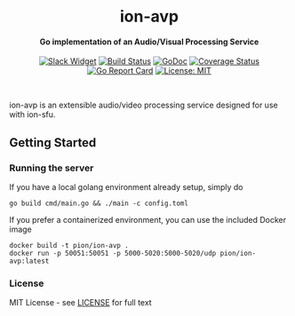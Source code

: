 <h1 align="center">
  <br>
  ion-avp
  <br>
</h1>
<h4 align="center">Go implementation of an Audio/Visual Processing Service</h4>
<p align="center">
  <a href="http://gophers.slack.com/messages/pion"><img src="https://img.shields.io/badge/join-us%20on%20slack-gray.svg?longCache=true&logo=slack&colorB=brightgreen" alt="Slack Widget"></a>
  <a href="https://travis-ci.org/pion/ion-avp"><img src="https://travis-ci.org/pion/ion-avp.svg?branch=master" alt="Build Status"></a>
  <a href="https://pkg.go.dev/github.com/pion/ion-avp"><img src="https://godoc.org/github.com/pion/ion-avp?status.svg" alt="GoDoc"></a>
  <a href="https://codecov.io/gh/pion/ion-avp"><img src="https://codecov.io/gh/pion/ion-avp/branch/master/graph/badge.svg" alt="Coverage Status"></a>
  <a href="https://goreportcard.com/report/github.com/pion/ion-avp"><img src="https://goreportcard.com/badge/github.com/pion/ion-avp" alt="Go Report Card"></a>
  <a href="LICENSE"><img src="https://img.shields.io/badge/License-MIT-yellow.svg" alt="License: MIT"></a>
</p>
<br>

ion-avp is an extensible audio/video processing service designed for use with ion-sfu.

## Getting Started

### Running the server

If you have a local golang environment already setup, simply do

```
go build cmd/main.go && ./main -c config.toml
```

If you prefer a containerized environment, you can use the included Docker image

```
docker build -t pion/ion-avp .
docker run -p 50051:50051 -p 5000-5020:5000-5020/udp pion/ion-avp:latest
```

### License

MIT License - see [LICENSE](LICENSE) for full text
